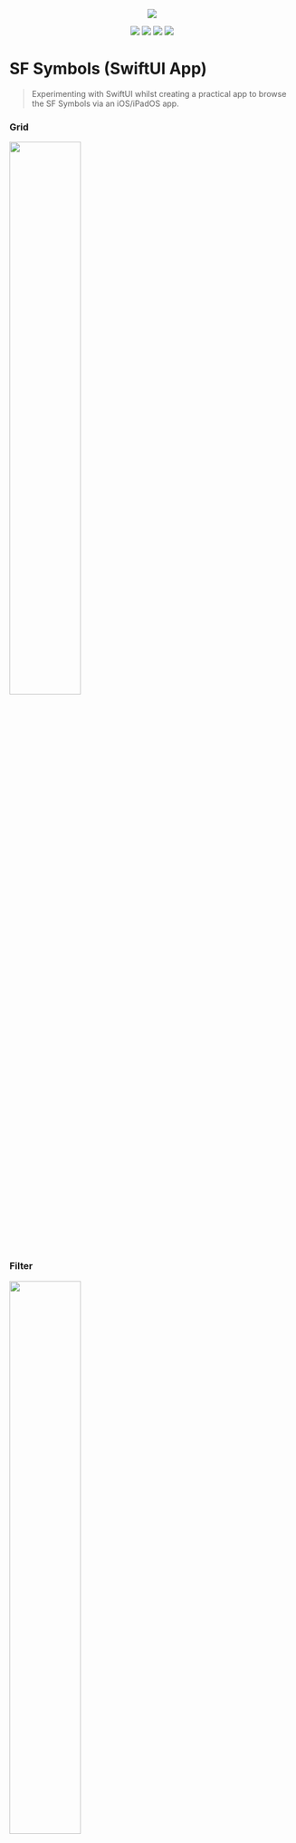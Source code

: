 <p align="center"><img src="images/sfsymbols-logo.png"></p>

<p align="center">
    <img src="https://img.shields.io/badge/iOS-14.0+-blue.svg" />
    <img src="https://img.shields.io/badge/Xcode-12.0+-brightgreen.svg" />
    <img src="https://img.shields.io/badge/Swift-5.3-orange.svg" />
    <img src="https://img.shields.io/badge/SF Symbols (last exported)-Version 2.0 (34) beta-lightgray.svg" />
</p>
 
# SF Symbols (SwiftUI App)
> Experimenting with SwiftUI whilst creating a practical app to browse the SF Symbols via an iOS/iPadOS app.

### Grid
<img src="images/grid.png" width="50%">

### Filter
<img src="images/filter.png" width="50%">

### Show only multicolored symbols
<img src="images/colors.png" width="50%">
<img src="images/colors2.png" width="50%">

### Enlarge
<img src="images/enlarge.png" width="50%">


### Known issues

**Limited support**

According to an Apple Frameworks Engineer, multicolor symbols are not supported on iOS yet.
[https://developer.apple.com/forums/thread/651671?answerId=616617022#616617022](https://developer.apple.com/forums/thread/651671?answerId=616617022#616617022)

**Dynamic text sizing affects colors**

<img src="images/bug.gif" width="50%">

**First enlarge is empty**

Tapping a symbol to enlarge is not working for the very first time.

**Multicolor symbols appear fuzzy**

Altering the symbols via `font` or `resizable` loses the colors, `scaleEffect` is used for now until there is official support for iOS.


### Disclaimer

> This is posted as a way to share SwiftUI learnings (and is not production level code). Use it at your own risk.

> It is your responsibility to make sure you are following the terms and conditions of using Apple's symbols. For more information, see [https://developer.apple.com/sf-symbols/](https://developer.apple.com/sf-symbols/). Read the Human Interface Guidelines to learn how to make the most of SF Symbols, [Human Interface Guidelines](https://developer.apple.com/design/human-interface-guidelines/sf-symbols/overview/).
